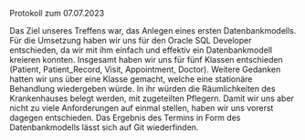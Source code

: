 Protokoll zum 07.07.2023

Das Ziel unseres Treffens war,
das Anlegen eines ersten Datenbankmodells.
Für die Umsetzung haben wir uns für den Oracle SQL Developer entschieden,
da wir mit ihm einfach und effektiv ein Datenbankmodell kreieren konnten.
Insgesamt haben wir uns für fünf Klassen entschieden (Patient, Patient_Record, Visit, Appointment, Doctor).
Weitere Gedanken hatten wir uns über eine Klasse gemacht, welche eine stationäre Behandlung wiedergeben würde. 
In ihr würden die Räumlichkeiten des Krankenhauses belegt werden, mit zugeteilten Pflegern.
Damit wir uns aber nicht zu viele Anforderungen auf einmal stellen,
haben wir uns vorerst dagegen entschieden. Das Ergebnis des Termins in Form des Datenbankmodells lässt sich auf Git wiederfinden.